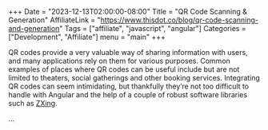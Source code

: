 +++
Date = "2023-12-13T02:00:00-08:00"
Title = "QR Code Scanning & Generation"
AffiliateLink = "https://www.thisdot.co/blog/qr-code-scanning-and-generation"
Tags = ["affiliate", "javascript", "angular"]
Categories = ["Development", "Affiliate"]
menu = "main"
+++

QR codes provide a very valuable way of sharing information with users, and
many applications rely on them for various purposes. Common examples of places
where QR codes can be useful include but are not limited to theaters, social
gatherings and other booking services. Integrating QR codes can seem
intimidating, but thankfully they’re not too difficult to handle with Angular
and the help of a couple of robust software libraries such as
[ZXing](https://github.com/zxing/zxing).

<!--more-->

...

